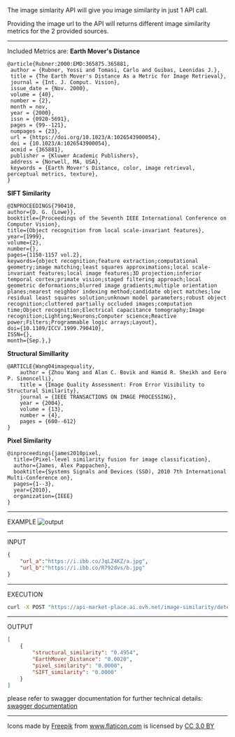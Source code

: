 The image simlarity API will give you image similarity in just 1 API call.

Providing the image url to the API will returns different image similarity metrics for the 2 provided sources.

* * *

Included Metrics are:
**Earth Mover's Distance**
```
@article{Rubner:2000:EMD:365875.365881,
 author = {Rubner, Yossi and Tomasi, Carlo and Guibas, Leonidas J.},
 title = {The Earth Mover's Distance As a Metric for Image Retrieval},
 journal = {Int. J. Comput. Vision},
 issue_date = {Nov. 2000},
 volume = {40},
 number = {2},
 month = nov,
 year = {2000},
 issn = {0920-5691},
 pages = {99--121},
 numpages = {23},
 url = {https://doi.org/10.1023/A:1026543900054},
 doi = {10.1023/A:1026543900054},
 acmid = {365881},
 publisher = {Kluwer Academic Publishers},
 address = {Norwell, MA, USA},
 keywords = {Earth Mover's Distance, color, image retrieval, perceptual metrics, texture},
} 
```

**SIFT Similarity**
```
@INPROCEEDINGS{790410,
author={D. G. {Lowe}},
booktitle={Proceedings of the Seventh IEEE International Conference on Computer Vision},
title={Object recognition from local scale-invariant features},
year={1999},
volume={2},
number={},
pages={1150-1157 vol.2},
keywords={object recognition;feature extraction;computational geometry;image matching;least squares approximations;local scale-invariant features;local image features;3D projection;inferior temporal cortex;primate vision;staged filtering approach;local geometric deformations;blurred image gradients;multiple orientation planes;nearest neighbor indexing method;candidate object matches;low residual least squares solution;unknown model parameters;robust object recognition;cluttered partially occluded images;computation time;Object recognition;Electrical capacitance tomography;Image recognition;Lighting;Neurons;Computer science;Reactive power;Filters;Programmable logic arrays;Layout},
doi={10.1109/ICCV.1999.790410},
ISSN={},
month={Sep.},}
```

**Structural Simillarity**
```
@ARTICLE{Wang04imagequality,
    author = {Zhou Wang and Alan C. Bovik and Hamid R. Sheikh and Eero P. Simoncelli},
    title = {Image Quality Assessment: From Error Visibility to Structural Similarity},
    journal = {IEEE TRANSACTIONS ON IMAGE PROCESSING},
    year = {2004},
    volume = {13},
    number = {4},
    pages = {600--612}
}
```


**Pixel Similarity**
```
@inproceedings{james2010pixel,
  title={Pixel-level similarity fusion for image classification},
  author={James, Alex Pappachen},
  booktitle={Systems Signals and Devices (SSD), 2010 7th International Multi-Conference on},
  pages={1--3},
  year={2010},
  organization={IEEE}
}
```

- - -
EXAMPLE
![output](https://i.ibb.co/ZXhGBZf/example.png)
- - -
INPUT

```json
{
    "url_a":"https://i.ibb.co/JqLZ4KZ/a.jpg", 
    "url_b":"https://i.ibb.co/R792dvs/b.jpg"
}
```
- - -
EXECUTION
```bash
curl -X POST "https://api-market-place.ai.ovh.net/image-similarity/detect" -H  "accept: application/json" -H  "X-OVH-Api-Key: XXXXXXXX-XXXX-XXXX-XXXX-XXXXXXXXXXXX" -H  "Content-Type: application/json" -d '{"url_a": "https://i.ibb.co/JqLZ4KZ/a.jpg", "url_b": "https://i.ibb.co/R792dvs/b.jpg"}'
```

- - -

OUTPUT

```json
[
    {
        "structural_similarity": "0.4954", 
        "EarthMover_Distance": "0.0020", 
        "pixel_similarity": "0.0000", 
        "SIFT_similarity": "0.0000"
    }
]
```

please refer to swagger documentation for further technical details: [swagger documentation](https://market-place.ai.ovh.net/#!/apis/f28631f5-a695-49c5-8631-f5a69579c581/pages/3e88754f-4f34-4911-8875-4f4f34691156)

* * *
<div>Icons made by <a href="https://www.freepik.com/?__hstc=57440181.a18ae3242801c784acaa7d699ddc7bef.1562831118811.1562909089646.1562925517192.4&__hssc=57440181.1.1562925517192&__hsfp=2980732559" title="Freepik">Freepik</a> from <a href="https://www.flaticon.com/"                 title="Flaticon">www.flaticon.com</a> is licensed by <a href="http://creativecommons.org/licenses/by/3.0/"                 title="Creative Commons BY 3.0" target="_blank">CC 3.0 BY</a></div>
